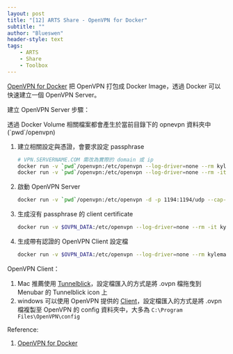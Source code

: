 ```yaml
---
layout: post
title: "[12] ARTS Share - OpenVPN for Docker"
subtitle: ""
author: "Blueswen"
header-style: text
tags:
    - ARTS
    - Share
    - Toolbox
---
```


[OpenVPN for Docker](https://github.com/kylemanna/docker-openvpn) 把 OpenVPN 打包成 Docker Image，透過 Docker 可以快速建立一個 OpenVPN Server。

建立 OpenVPN Server 步驟：

透過 Docker Volume 相關檔案都會產生於當前目錄下的 opnevpn 資料夾中(\`pwd\`/openvpn)

1. 建立相關設定與憑證，會要求設定 passphrase

    ```bash
    # VPN.SERVERNAME.COM 需改為實際的 domain 或 ip
    docker run -v `pwd`/openvpn:/etc/openvpn --log-driver=none --rm kylemanna/openvpn ovpn_genconfig -u udp://VPN.SERVERNAME.COM
    docker run -v `pwd`/openvpn:/etc/openvpn --log-driver=none --rm -it kylemanna/openvpn ovpn_initpki
    ```

2. 啟動 OpenVPN Server

    ```bash
    docker run -v `pwd`/openvpn:/etc/openvpn -d -p 1194:1194/udp --cap-add=NET_ADMIN kylemanna/openvpn
    ```

3. 生成沒有 passphrase 的 client certificate

    ```bash
    docker run -v $OVPN_DATA:/etc/openvpn --log-driver=none --rm -it kylemanna/openvpn easyrsa build-client-full CLIENTNAME nopass
    ```

4. 生成帶有認證的 OpenVPN Client 設定檔

    ```bash
    docker run -v $OVPN_DATA:/etc/openvpn --log-driver=none --rm kylemanna/openvpn ovpn_getclient CLIENTNAME > CLIENTNAME.ovpn
    ```

OpenVPN Client：

1. Mac 推薦使用 [Tunnelblick](https://tunnelblick.net/)，設定檔匯入的方式是將 .ovpn 檔拖曳到 Menubar 的 Tunnelblick icon 上
2. windows 可以使用 OpenVPN 提供的 [Client](https://openvpn.net/community-downloads/)，設定檔匯入的方式是將 .ovpn 檔複製至 OpenVPN 的 config 資料夾中，大多為 ```C:\Program Files\OpenVPN\config```

Reference:

1. [OpenVPN for Docker](https://github.com/kylemanna/docker-openvpn)
